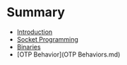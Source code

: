# Summary

* [Introduction](README.md)
* [Socket Programming](Socket-Programming.md)
* [Binaries](Binaries.md)
* [OTP Behavior](OTP Behaviors.md)


